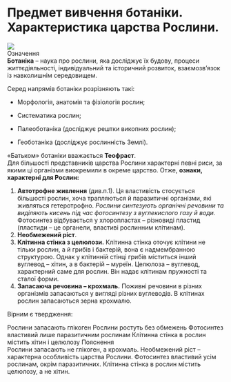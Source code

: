 Предмет вивчення ботаніки. Характеристика царства Рослини.
==========================================================


<div id="example1">
  <div id="twitter" data-url="http://sharrre.com/" data-text="Make your sharing widget with Sharrre (jQuery Plugin)" data-title="Tweet"></div>
  <div id="facebook" data-url="http://sharrre.com/" data-text="Make your sharing widget with Sharrre (jQuery Plugin)" data-title="Like"></div>
  <div id="googleplus" data-url="http://sharrre.com/" data-text="Make your sharing widget with Sharrre (jQuery Plugin)" data-title="+1"></div>
</div>
<script>
$('#twitter').sharrre({
  share: {
    twitter: true
  },
  enableHover: false,
  enableTracking: true,
  buttons: { twitter: {via: '_JulienH'}},
  click: function(api, options){
    api.simulateClick();
    api.openPopup('twitter');
  }
});
$('#facebook').sharrre({
  share: {
    facebook: true
  },
  enableHover: false,
  enableTracking: true,
  click: function(api, options){
    api.simulateClick();
    api.openPopup('facebook');
  }
});
$('#googleplus').sharrre({
  share: {
    googlePlus: true
  },
  enableHover: false,
  enableTracking: true,
  click: function(api, options){
    api.simulateClick();
    api.openPopup('googlePlus');
  }
});
</script>
<style type="text/css">
  #example1{
    float:left;
    margin:0 27% 0 27%;
  }
  .sharrre{
    margin:55px 0 0 50px;
    float:left;
  }
  .sharrre .box a:hover{
    text-decoration:none;
  }
  .sharrre .count {
    color:#525b67;
    display:block;
    font-size:18px;
    font-weight:bold;
    line-height:40px;
    height:40px;
    position:relative;
    text-align:center;
    width:70px;
    -webkit-border-radius:4px;
    -moz-border-radius:4px;
    border-radius:4px;
    border:1px solid #b2c6cc;
    background: #fbfbfb; /* Old browsers */
    background: -moz-linear-gradient(top, #fbfbfb 0%, #f6f6f6 100%); /* FF3.6+ */
    background: -webkit-gradient(linear, left top, left bottom, color-stop(0%,#fbfbfb), color-stop(100%,#f6f6f6)); /* Chrome,Safari4+ */
    background: -webkit-linear-gradient(top, #fbfbfb 0%,#f6f6f6 100%); /* Chrome10+,Safari5.1+ */
    background: -o-linear-gradient(top, #fbfbfb 0%,#f6f6f6 100%); /* Opera 11.10+ */
    background: -ms-linear-gradient(top, #fbfbfb 0%,#f6f6f6 100%); /* IE10+ */
    background: linear-gradient(top, #fbfbfb 0%,#f6f6f6 100%); /* W3C */
    filter: progid:DXImageTransform.Microsoft.gradient( startColorstr='#fbfbfb', endColorstr='#f6f6f6',GradientType=0 ); /* IE6-9 */
  }
  .sharrre .count:before, .sharrre .count:after {
  	content:'';
  	display:block;
  	position:absolute;
  	left:49%;
  	width:0;
  	height:0;
  }
  .sharrre .count:before {
  	border:solid 7px transparent;
  	border-top-color:#b2c6cc;
  	margin-left:-7px;
  	bottom: -14px;
  }
  .sharrre .count:after {
  	border:solid 6px transparent;
  	margin-left:-6px;
  	bottom:-12px;
  	border-top-color:#fbfbfb;
  }
  .sharrre .share {
    color:#FFFFFF;
    display:block;
    font-size:12px;
    font-weight:bold;
    height:30px;
    line-height:30px;
    margin-top:8px;
    padding:0;
    text-align:center;
    text-decoration:none;
    width:70px;
    -webkit-border-radius:4px;
    -moz-border-radius:4px;
    border-radius:4px;
  }
  #twitter .share {
    text-shadow: 1px 0px 0px #0077be;
    filter: dropshadow(color=#0077be, offx=1, offy=0);
    border:1px solid #0075c5;
    background: #26c3eb;
    background: -moz-linear-gradient(top, #26c3eb 0%, #26b3e6 50%, #00a2e1 51%, #0080d6 100%); /* FF3.6+ */
    background: -webkit-gradient(linear, left top, left bottom, color-stop(0%,#26c3eb), color-stop(50%,#26b3e6), color-stop(51%,#00a2e1), color-stop(100%,#0080d6)); /* Chrome,Safari4+ */
    background: -webkit-linear-gradient(top, #26c3eb 0%,#26b3e6 50%,#00a2e1 51%,#0080d6 100%); /* Chrome10+,Safari5.1+ */
    background: -o-linear-gradient(top, #26c3eb 0%,#26b3e6 50%,#00a2e1 51%,#0080d6 100%); /* Opera 11.10+ */
    background: -ms-linear-gradient(top, #26c3eb 0%,#26b3e6 50%,#00a2e1 51%,#0080d6 100%); /* IE10+ */
    background: linear-gradient(top, #26c3eb 0%,#26b3e6 50%,#00a2e1 51%,#0080d6 100%); /* W3C */
    filter: progid:DXImageTransform.Microsoft.gradient( startColorstr='#26c3eb', endColorstr='#0080d6',GradientType=0 ); /* IE6-9 */
    box-shadow: 0 1px 4px #DDDDDD, 0 1px 0 #5cd3f1 inset;
  }
  #facebook .share {
    text-shadow: 1px 0px 0px #26427e;
    filter: dropshadow(color=#26427e, offx=1, offy=0);
    border:1px solid #24417c;
    background: #5582c9; /* Old browsers */
    background: -moz-linear-gradient(top, #5582c9 0%, #33539a 100%); /* FF3.6+ */
    background: -webkit-gradient(linear, left top, left bottom, color-stop(0%,#5582c9), color-stop(100%,#33539a)); /* Chrome,Safari4+ */
    background: -webkit-linear-gradient(top, #5582c9 0%,#33539a 100%); /* Chrome10+,Safari5.1+ */
    background: -o-linear-gradient(top, #5582c9 0%,#33539a 100%); /* Opera 11.10+ */
    background: -ms-linear-gradient(top, #5582c9 0%,#33539a 100%); /* IE10+ */
    background: linear-gradient(top, #5582c9 0%,#33539a 100%); /* W3C */
    filter: progid:DXImageTransform.Microsoft.gradient( startColorstr='#5582c9', endColorstr='#33539a',GradientType=0 ); /* IE6-9 */
    box-shadow: 0 1px 4px #DDDDDD, 0 1px 0 #80a1d6 inset;
  }
  #googleplus .share {
    text-shadow: 1px 0px 0px #222222;
    filter: dropshadow(color=#222222, offx=1, offy=0);
    border:1px solid #262626;
    background: #6d6d6d; /* Old browsers */
    background: -moz-linear-gradient(top, #6d6d6d 0%, #434343 100%); /* FF3.6+ */
    background: -webkit-gradient(linear, left top, left bottom, color-stop(0%,#6d6d6d), color-stop(100%,#434343)); /* Chrome,Safari4+ */
    background: -webkit-linear-gradient(top, #6d6d6d 0%,#434343 100%); /* Chrome10+,Safari5.1+ */
    background: -o-linear-gradient(top, #6d6d6d 0%,#434343 100%); /* Opera 11.10+ */
    background: -ms-linear-gradient(top, #6d6d6d 0%,#434343 100%); /* IE10+ */
    background: linear-gradient(top, #6d6d6d 0%,#434343 100%); /* W3C */
    filter: progid:DXImageTransform.Microsoft.gradient( startColorstr='#6d6d6d', endColorstr='#434343',GradientType=0 ); /* IE6-9 */
    box-shadow: 0 1px 4px #DDDDDD, 0 1px 0 #929292 inset;
  }
</style>






<img src="http://metroui.org.ua/images/css-logo.png">

<div class="popup" style="background-image: url('http://metroui.org.ua/images/css-logo.png');">
  <div id="youtube-logo">
  </div>
</div>


<div class="eoz-wrap">
<span class="eoz">Означення</span>
<div class="eoz-text">
<b>Ботанiка</b> – наука про рослини, яка дослiджує їх будову, процеси
життєдiяльностi, iндивiдуальний та iсторичний розвиток, взаємозв’язок iз навколишнiм середовищем.
</div>
</div>

Серед напрямів ботаніки розрізняють такі:

-   Морфологія, анатомія та фізіологія рослин;

-   Систематика рослин;

-   Палеоботаніка (досліджує рештки викопних рослин);

-   Геоботаніка (досліджує рослинність Землі).

«Батьком» ботаніки вважається **Теофраст**.<br/>
Для більшості представників царства Рослини характерні певні риси, за
якими ці організми виокремили в окреме царство. Отже, **ознаки,
характерні для Рослин:**

1.  **Автотрофне живлення** (див.п.1). Ця властивість стосується більшості рослин, хоча
    трапляються й паразитичні організми, які живляться гетеротрофно.
    *Рослини синтезують органічні речовини та виділяють кисень під час
    фотосинтезу з вуглекислого газу й води.* Фотосинтез відбувається у
    хлоропластах – різновиді пластид (пластиди – це органели, властиві
    рослинним клітинам).
2.  **Необмежений ріст**.
3.  **Клітинна стінка з целюлози.** Клітинна стінка оточує клітини не тільки рослин, а й грибів і
    бактерій, вона є надмембранною структурою. Однак у клітинній стінці
    грибів міститься інший вуглевод – хітин, а в бактерій – муреїн.
    Целюлоза – вуглевод, характерний саме для рослин. Він надає клітинам
    пружності та сталої форми.
4.  **Запасаюча речовина – крохмаль.** Поживні речовини в різних організмів запасаються у вигляді різних
    вуглеводів. В клітинах рослин запасаються зерна крохмалю.

<!--
<div>
{% modalYoutube %}https://www.youtube.com/embed/OQJSRqhJ-Ow|
<img class="shake" src="../Oval 1.png" width="100"/>
|<a href="https://study.ed-era.com/courses/EdEra/B101/03.11.2014/about?_ga=1.41955744.469818367.1423866830"><button class="but">Переглянути курс!</button></a>{% endmodalYoutube %}
</div>
-->


<quiz correctLabel="correct!" incorrectLabel="incorrect!" checkLabel="check ansert">
    <question text="">
        <p>Вірним є твердження:</p>
        <answer>Рослини запасають глікоген</answer>
        <answer correct>Рослини ростуть без обмежень </answer>
        <answer>Фотосинтез властивий лише паразитичним рослинам</answer>
        <answer>Клітинна стінка в рослин містить хітин і целюлозу</answer>
    <explanation>
    <span>Пояснення</span><br/>
    Рослини запасають не глікоген, а крохмаль. Необмежений ріст – характерна особливість царства Рослини. Фотосинтез властивий усім рослинам, окрім паразитичних. Клітинна стінка в рослин містить целюлозу, а не хітин.</explanation>
    </question>
</quiz>
